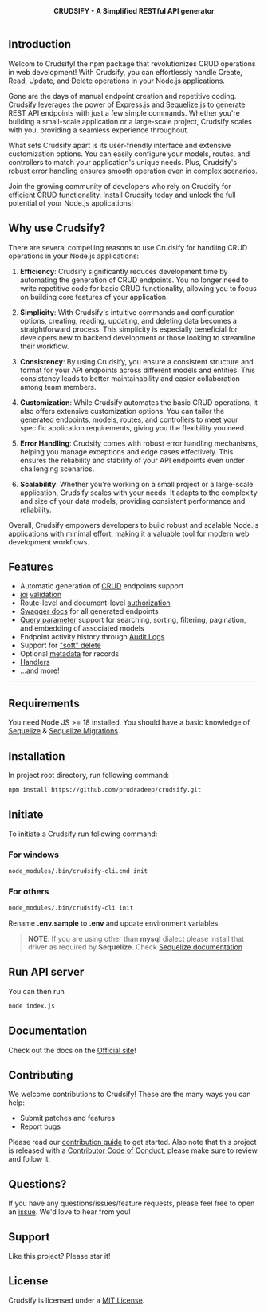 <div align="center">
  <strong>CRUDSIFY - A Simplified RESTful API generator</strong>
</div>

<br />

## Introduction

Welcom to Crudsify! the npm package that revolutionizes CRUD operations in web development! With Crudsify, you can effortlessly handle Create, Read, Update, and Delete operations in your Node.js applications.

Gone are the days of manual endpoint creation and repetitive coding. Crudsify leverages the power of Express.js and Sequelize.js to generate REST API endpoints with just a few simple commands. Whether you're building a small-scale application or a large-scale project, Crudsify scales with you, providing a seamless experience throughout.

What sets Crudsify apart is its user-friendly interface and extensive customization options. You can easily configure your models, routes, and controllers to match your application's unique needs. Plus, Crudsify's robust error handling ensures smooth operation even in complex scenarios.

Join the growing community of developers who rely on Crudsify for efficient CRUD functionality. Install Crudsify today and unlock the full potential of your Node.js applications!

## Why use Crudsify?

There are several compelling reasons to use Crudsify for handling CRUD operations in your Node.js applications:

1. **Efficiency**: Crudsify significantly reduces development time by automating the generation of CRUD endpoints. You no longer need to write repetitive code for basic CRUD functionality, allowing you to focus on building core features of your application.

2. **Simplicity**: With Crudsify's intuitive commands and configuration options, creating, reading, updating, and deleting data becomes a straightforward process. This simplicity is especially beneficial for developers new to backend development or those looking to streamline their workflow.

3. **Consistency**: By using Crudsify, you ensure a consistent structure and format for your API endpoints across different models and entities. This consistency leads to better maintainability and easier collaboration among team members.

4. **Customization**: While Crudsify automates the basic CRUD operations, it also offers extensive customization options. You can tailor the generated endpoints, models, routes, and controllers to meet your specific application requirements, giving you the flexibility you need.

5. **Error Handling**: Crudsify comes with robust error handling mechanisms, helping you manage exceptions and edge cases effectively. This ensures the reliability and stability of your API endpoints even under challenging scenarios.

6. **Scalability**: Whether you're working on a small project or a large-scale application, Crudsify scales with your needs. It adapts to the complexity and size of your data models, providing consistent performance and reliability.

Overall, Crudsify empowers developers to build robust and scalable Node.js applications with minimal effort, making it a valuable tool for modern web development workflows.

## Features

- Automatic generation of [CRUD](https://crudsify.com/usage/endpoints/) endpoints support
- [joi](https://github.com/hapijs/joi) [validation](https://crudsify.com/usage/validation/)
- Route-level and document-level [authorization](https://crudsify.com/usage/authorization/)
- [Swagger docs](https://crudsify.com/quick/swagger/) for all generated endpoints
- [Query parameter](https://crudsify.com/usage/querying/) support for searching, sorting, filtering, pagination, and embedding of associated models
- Endpoint activity history through [Audit Logs](https://crudsify.com/usage/auditlogs/)
- Support for ["soft" delete](https://crudsify.com/usage/softdelete/)
- Optional [metadata](https://crudsify.com/usage/metadata/) for records
- [Handlers](https://crudsify.com/usage/handlers/)
- ...and more!

---

## Requirements

You need Node JS >= 18 installed.
You should have a basic knowledge of [Sequelize](https://sequelize.org/) & [Sequelize Migrations](https://sequelize.org/docs/v6/other-topics/migrations/).

## Installation

In project root directory, run following command:

```bash
npm install https://github.com/prudradeep/crudsify.git
```

## Initiate

To initiate a Crudsify run following command:

### For windows

```bash copy
node_modules/.bin/crudsify-cli.cmd init
```

### For others

```bash copy
node_modules/.bin/crudsify-cli init
```

Rename **.env.sample** to **.env** and update environment variables.

> **NOTE**: If you are using other than **mysql** dialect please install that driver as required by **Sequelize**. Check [Sequelize documentation](https://sequelize.org/docs/v6/getting-started/)

## Run API server

You can then run

```bash copy
node index.js
```

## Documentation

Check out the docs on the [Official site](https://crudsify.com)!

## Contributing

We welcome contributions to Crudsify! These are the many ways you can help:

- Submit patches and features
- Report bugs

Please read our [contribution guide](CONTRIBUTING.md) to get started. Also note
that this project is released with a
[Contributor Code of Conduct](CODE_OF_CONDUCT.md), please make sure to review
and follow it.

## Questions?

If you have any questions/issues/feature requests, please feel free to open an [issue](https://github.com/prudradeep/crudsify/issues/new). We'd love to hear from you!

## Support

Like this project? Please star it!

## License

Crudsify is licensed under a [MIT License](LICENSE).
